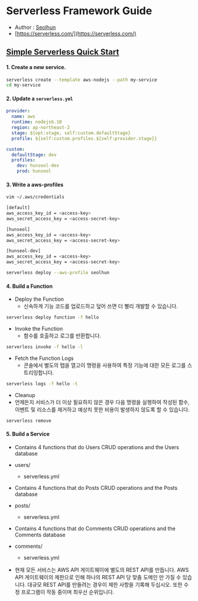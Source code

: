 # Serverless Framework Guide
- Author : [Seolhun](https//github.com/seolhun)
- [https://serverless.com/](https://serverless.com/)


## [Simple Serverless Quick Start](https://serverless.com/framework/docs/providers/aws/guide/quick-start/)
#### 1. Create a new service.
```Bash
serverless create --template aws-nodejs --path my-service
cd my-service
```

#### 2. Update a `serverless.yml`
```yml
provider:
  name: aws
  runtime: nodejs6.10
  region: ap-northeast-2
  stage: ${opt:stage, self:custom.defaultStage}
  profile: ${self:custom.profiles.${self:provider.stage}}

custom:
  defaultStage: dev
  profiles:
    dev: hunseol-dev
    prod: hunseol
```

#### 3. Write a aws-profiles
```bash
vim ~/.aws/credentials

[default]
aws_access_key_id = <access-key>
aws_secret_access_key = <access-secret-key>

[hunseol]
aws_access_key_id = <access-key>
aws_secret_access_key = <access-secret-key>

[hunseol-dev]
aws_access_key_id = <access-key>
aws_secret_access_key = <access-secret-key>

serverless deploy --aws-profile seolhun
```

#### 4. Build a Function
- Deploy the Function
	- 신속하게 기능 코드를 업로드하고 덮어 쓰면 더 빨리 개발할 수 있습니다.
```bash
serverless deploy function -f hello
```
- Invoke the Function
	- 함수를 호출하고 로그를 반환합니다.
```bash
serverless invoke -f hello -l
```
- Fetch the Function Logs
	- 콘솔에서 별도의 탭을 열고이 명령을 사용하여 특정 기능에 대한 모든 로그를 스트리밍합니다.
```bash
serverless logs -f hello -t
```
- Cleanup
- 언제든지 서비스가 더 이상 필요하지 않은 경우 다음 명령을 실행하여 작성된 함수, 이벤트 및 리소스를 제거하고 예상치 못한 비용이 발생하지 않도록 할 수 있습니다.
```bash
serverless remove
```

#### 5. Build a Service
- Contains 4 functions that do Users CRUD operations and the Users database
- users/
	- serverless.yml 

- Contains 4 functions that do Posts CRUD operations and the Posts database
- posts/
	- serverless.yml 

- Contains 4 functions that do Comments CRUD operations and the Comments database
- comments/
	- serverless.yml 

- 현재 모든 서비스는 AWS API 게이트웨이에 별도의 REST API를 만듭니다. AWS API 게이트웨이의 제한으로 인해 하나의 REST API 당 맞춤 도메인 만 가질 수 있습니다. 대규모 REST API를 만들려는 경우이 제한 사항을 기록해 두십시오. 또한 수정 프로그램이 작동 중이며 최우선 순위입니다.

